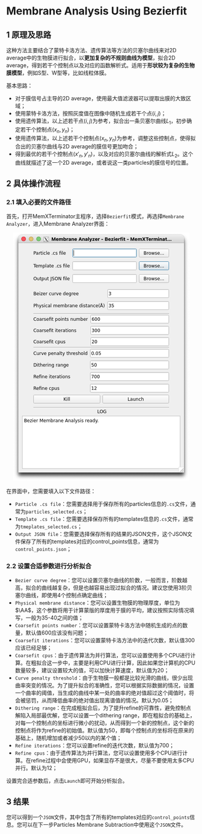 # Membrane Analysis Using Bezierfit

## 1 原理及思路

这种方法主要结合了蒙特卡洛方法、遗传算法等方法的贝塞尔曲线来对2D average中的生物膜进行拟合，以**更加复杂的不规则曲线为模型**，拟合2D average，得到若干个控制点以及对应的函数解析式。适用于**形状较为复杂的生物膜模型**，例如S型、W型等，比如线粒体膜。

基本思路：

* 对于膜信号占主导的2D average，使用最大值滤波器可以提取出膜的大致区域；
* 使用蒙特卡洛方法，按照灰度值在图像中随机生成若干个点$(i, j)$；
* 使用遗传算法，以上述若干点$(i, j)$为参考，拟合出一条贝塞尔曲线$L_1$，初步确定若干个控制点$(x_n, y_n)$；
* 使用遗传算法，以上述若干个控制点$(x_n, y_n)$为参考，调整这些控制点，使得拟合出的贝塞尔曲线与2D average的膜信号更加吻合；
* 得到最优的若干个控制点$(x'_n, y'_n)$，以及对应的贝塞尔曲线的解析式$L_2$。这个曲线就描述了这一个2D average，或者说这一类particles的膜信号的位置。

## 2 具体操作流程

### 2.1 填入必要的文件路径

首先，打开MemXTerminator主程序，选择`Bezierfit`模式，再选择`Membrane Analyzer`，进入Membrane Analyzer界面：

<center><img src="../../../img/2_2-1.png" alt="Membrane Analyzer界面"></center>

在界面中，您需要填入以下文件路径：

* `Particle .cs file`：您需要选择用于保存所有的particles信息的`.cs`文件，通常为`particles_selected.cs`；
* `Template .cs file`：您需要选择保存所有的templates信息的`.cs`文件，通常为`tmeplates_selected.cs`；
* `Output JSON file`：您需要选择保存所有的结果的JSON文件，这个JSON文件保存了所有的templates对应的control_points信息，通常为`control_points.json`；

### 2.2 设置合适参数进行分析拟合

* `Bezier curve degree`：您可以设置贝塞尔曲线的阶数，一般而言，阶数越高，拟合的曲线越复杂，但是也越容易出现过拟合的情况。建议您使用3阶贝塞尔曲线，即使用4个控制点确定曲线；
* `Physical membrane distance`：您可以设置生物膜的物理厚度，单位为$\AA$，这个参数将用于计算蒙版的厚度用于膜的平均，建议按照实际情况填写，一般为35-40之间的值；
* `Coarsefit points number`：您可以设置蒙特卡洛方法中随机生成的点的数量，默认值600应该没有问题；
* `Coarsefit iterations`：您可以设置蒙特卡洛方法中的迭代次数，默认值300应该已经足够；
* `Coarsefit cpus`：由于遗传算法为并行算法，您可以设置使用多个CPU进行计算。在粗拟合这一步中，主要是利用CPU进行计算，因此如果您计算机的CPU数量较多，建议设置较大的值，可以加快计算速度，默认值为20；
* `Curve penalty threshold`：由于生物膜一般都是比较光滑的曲线，很少出现曲率突变的情况。为了提升拟合的准确性，您可以根据实际数据的情况，设置一个曲率的阈值，当生成的曲线中某一处的曲率的绝对值超过这个阈值时，将会被惩罚，从而降低曲率的绝对值出现离谱值的情况。默认为0.05；
* `Dithering range`：在完成粗拟合后，为了提升refine的可靠性，避免控制点解陷入局部最优解，您可以设置一个dithering range，即在粗拟合的基础上，对每一个控制点的坐标进行微小的扰动，从而得到一个新的控制点，这个新的控制点将作为refine的初始值。默认值为50，即每个控制点的坐标将在原来的基础上，随机增加或者减少50以内的某个值；
* `Refine iterations`：您可以设置refine的迭代次数，默认值为700；
* `Refine cpus`：由于遗传算法为并行算法，您可以设置使用多个CPU进行计算。在refine过程中会使用GPU，如果显存不是很大，尽量不要使用太多CPU并行。默认为12；

设置完合适参数后，点击`Launch`即可开始分析拟合。

## 3 结果

您可以得到一个`JSON`文件，其中包含了所有的templates对应的`control_points`信息。您可以在下一步Particles Membrane Subtraction中使用这个`JSON`文件。